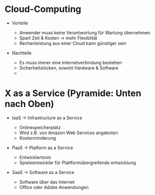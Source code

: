 # Cloud-Computing
- Vorteile
  - Anwender muss keine Verantwortung für Wartung übernehmen
  - Spart Zeit & Kosten -> mehr Flexiblität
  - Rechenleistung aus einer Cloud kann günstiger sein

- Nachteile 
  - Es muss immer eine Internetverbindung bestehen
  - Sicherheitslücken, sowohl Hardware & Software
  -
  
# X as a Service (Pyramide: Unten nach Oben)
- IaaS -> Infrastructure as a Service
  - Onlinespeicherplatz
  - Wird z.B. von Amazon Web Services angeboten
  - Kostenminderung

- PaaS -> Platform as a Service
  - Entwicklertools
  - Spieleentwickler für Plattformübergreifende entwicklung

- SaaS -> Software as a Service
  - Software über das Internet
  - Office oder Adobe Anwendungen
